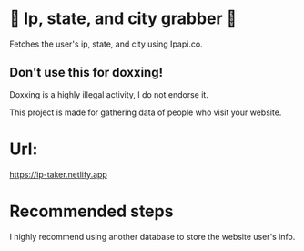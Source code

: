 # 🚀 Ip, state, and city grabber 🚀
Fetches the user's ip, state, and city using Ipapi.co.
## Don't use this for doxxing!
Doxxing is a highly illegal activity, I do not endorse it.

This project is made for gathering data of people who visit your website. 

# Url:

https://ip-taker.netlify.app

# Recommended steps

I highly recommend using another database to store the website user's info.
